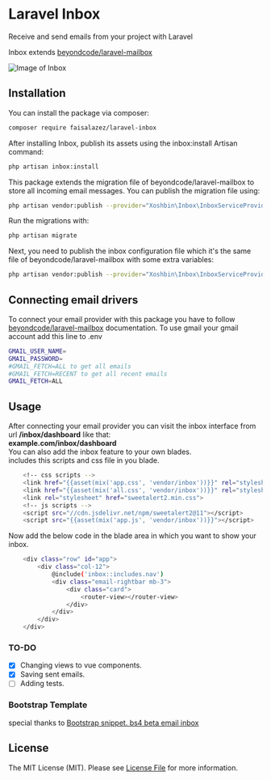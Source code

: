 # Laravel Inbox
Receive and send emails from your project with Laravel

Inbox extends [beyondcode/laravel-mailbox](https://github.com/beyondcode/laravel-mailbox)

![Image of Inbox](https://github.com/Xoshbin/laravel-inbox/blob/master/Screen-Shot.png?raw=true)

## Installation

You can install the package via composer:

```bash
composer require faisalazez/laravel-inbox
```
After installing Inbox, publish its assets using the inbox:install Artisan command:

```bash
php artisan inbox:install
```

This package extends the migration file of beyondcode/laravel-mailbox to store all incoming email messages. You can publish the migration file using:

```bash
php artisan vendor:publish --provider="Xoshbin\Inbox\InboxServiceProvider" --tag="migrations"
```

Run the migrations with:

```bash
php artisan migrate
```

Next, you need to publish the inbox configuration file which it's the same file of beyondcode/laravel-mailbox with some extra variables:

```bash
php artisan vendor:publish --provider="Xoshbin\Inbox\InboxServiceProvider" --tag="config"

```
## Connecting email drivers

To connect your email provider with this package you have to follow [beyondcode/laravel-mailbox](https://docs.beyondco.de/laravel-mailbox) documentation.
To use gmail your gmail account add this line to .env
```bash
GMAIL_USER_NAME=
GMAIL_PASSWORD=
#GMAIL_FETCH=ALL to get all emails
#GMAIL_FETCH=RECENT to get all recent emails
GMAIL_FETCH=ALL
```

## Usage

After connecting your email provider you can visit the inbox interface from url **/inbox/dashboard** like that: <br>
**example.com/inbox/dashboard** <br>
You can also add the inbox feature to your own blades. <br>
includes this scripts and css file in you blade. <br>
```bash
    <!-- css scripts -->
    <link href="{{asset(mix('app.css', 'vendor/inbox'))}}" rel="stylesheet">
    <link href="{{asset(mix('all.css', 'vendor/inbox'))}}" rel="stylesheet">
    <link rel="stylesheet" href="sweetalert2.min.css">
    <!-- js scripts -->
    <script src="//cdn.jsdelivr.net/npm/sweetalert2@11"></script>
    <script src="{{asset(mix('app.js', 'vendor/inbox'))}}"></script>    
```
Now add the below code in the blade area in which you want to show your inbox.
```bash
    <div class="row" id="app">
        <div class="col-12">
            @include('inbox::includes.nav')
            <div class="email-rightbar mb-3">
                <div class="card">
                    <router-view></router-view>
                </div>
            </div>
        </div>
    </div>
```

### TO-DO
- [x] Changing views to vue components.
- [x] Saving sent emails.
- [ ] Adding tests.

### Bootstrap Template
special thanks to [Bootstrap snippet. bs4 beta email inbox](https://www.bootdey.com/snippets/view/bs4-beta-email-inbox)

## License

The MIT License (MIT). Please see [License File](LICENSE.md) for more information.
